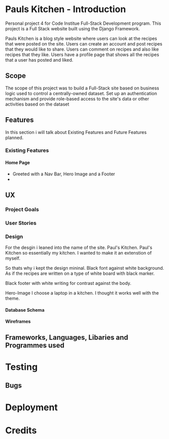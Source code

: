 # Pauls Kitchen - Introduction

Personal project 4 for Code Institue Full-Stack Development program. This project is a Full Stack website built using the Django Framework. 

Pauls Kitchen is a blog style website where users can look at the recipes that were posted on the site. 
Users can create an account and post recipes that they would like to share. 
Users can comment on recipes and also like recipes that they like. Users have a profile page that shows all the recipes that a user has posted and liked.

## Scope

The scope of this project was to build a Full-Stack site based on business logic used to control a centrally-owned dataset. Set up an authentication mechanism and provide role-based access to the site's data or other activities based on the dataset

## Features

In this section i will talk about Existing Features and Future Features planned.

### Existing Features

#### Home Page

- Greeted with a Nav Bar, Hero Image and a Footer
- 

## UX

### Project Goals

### User Stories

### Design

For the desgin i leaned into the name of the site. Paul's Kitchen. Paul's Kitchen so essentially my kitchen. I wanted to make it an extenstion of myself.

So thats why i kept the design mininal. Black font against white background. As if the recipes are written on a type of white board with black marker.

Black footer with white writing for contrast against the body.

Hero-Image I choose a laptop in a kitchen. I thought it works well with the theme.


#### Database Schema

#### Wireframes

## Frameworks, Languages, Libaries and Programmes used 

# Testing

## Bugs



# Deployment

# Credits

